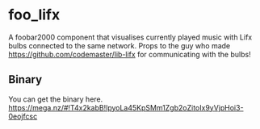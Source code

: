 # foo_lifx
A foobar2000 component that visualises currently played music with Lifx bulbs connected to the same network.
Props to the guy who made https://github.com/codemaster/lib-lifx for communicating with the bulbs!

## Binary
You can get the binary here.
https://mega.nz/#!T4x2kabB!lpyoLa45KpSMm1Zgb2oZitoIx9yVjpHoi3-0eojfcsc
